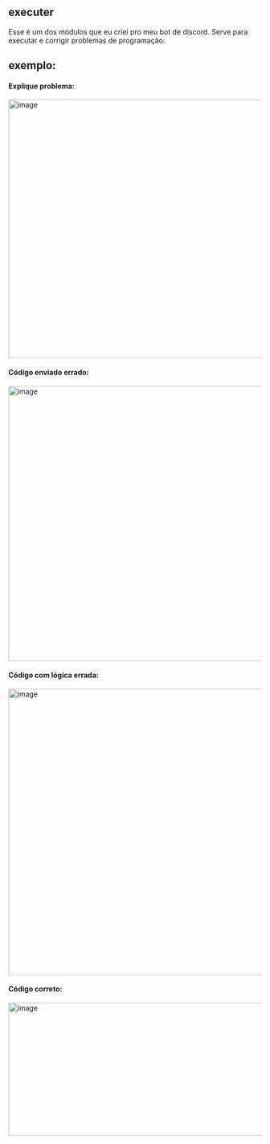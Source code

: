 ## executer

Esse é um dos módulos que eu criei pro meu bot de discord. Serve para executar e corrigir problemas de programação:

## exemplo:

#### Explique problema:
<img width="862" height="515" alt="image" src="https://github.com/user-attachments/assets/f4b8cba3-9857-411e-80f0-987b21cb0e65" />

#### Código enviado errado:
<img width="862" height="548" alt="image" src="https://github.com/user-attachments/assets/9580a481-7df9-4592-94d0-0fa8689685de" />

#### Código com lógica errada:
<img width="788" height="570" alt="image" src="https://github.com/user-attachments/assets/3767bf1d-3fed-48f8-8c8b-ea4c8ef717ba" />


#### Código correto:
<img width="737" height="265" alt="image" src="https://github.com/user-attachments/assets/825e4139-369b-4806-ae75-b921a6b994ab" />

